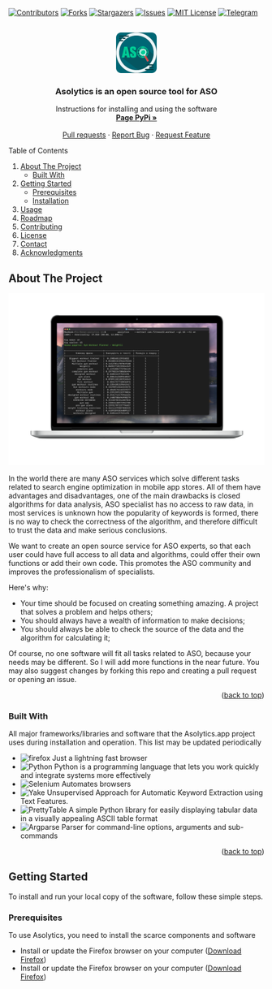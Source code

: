 <a name="readme-top"></a>

[![Contributors][contributors-shield]][contributors-url]
[![Forks][forks-shield]][forks-url]
[![Stargazers][stars-shield]][stars-url]
[![Issues][issues-shield]][issues-url]
[![MIT License][license-shield]][license-url]
[![Telegram][telegram-shield]][telegram-url]



<br />
<div align="center">
  <a href="https://github.com/AsolyticsOpenSource/asolytics">
    <img src="logo.svg" alt="Logo" width="80" height="80">
  </a>

   <h3 align="center">Asolytics is an open source tool for ASO</h3>

  <p align="center">
    Instructions for installing and using the software
    <br />
    <a href="https://pypi.org/project/test-test-test/"><strong>Page PyPi »</strong></a>
    <br />
    <br />
    <a href="https://github.com/AsolyticsOpenSource/asolytics/pulls">Pull requests</a>
    ·
    <a href="https://github.com/AsolyticsOpenSource/asolytics/issues">Report Bug</a>
    ·
    <a href="https://github.com/AsolyticsOpenSource/asolytics/issues">Request Feature</a>
  </p>

</div>

<!-- TABLE OF CONTENTS -->
<summary>Table of Contents</summary>
<ol>
<li>
    <a href="#about-the-project">About The Project</a>
    <ul>
    <li><a href="#built-with">Built With</a></li>
    </ul>
</li>
<li>
    <a href="#getting-started">Getting Started</a>
    <ul>
    <li><a href="#prerequisites">Prerequisites</a></li>
    <li><a href="#installation">Installation</a></li>
    </ul>
</li>
<li><a href="#usage">Usage</a></li>
<li><a href="#roadmap">Roadmap</a></li>
<li><a href="#contributing">Contributing</a></li>
<li><a href="#license">License</a></li>
<li><a href="#contact">Contact</a></li>
<li><a href="#acknowledgments">Acknowledgments</a></li>
</ol>

<!-- ABOUT THE PROJECT -->
## About The Project

[![Asolytics ASO Tool Screen Shot][product-screenshot]](https://en.wikipedia.org/wiki/Command-line_interface)

In the world there are many ASO services which solve different tasks related to search engine optimization in mobile app stores. All of them have advantages and disadvantages, one of the main drawbacks is closed algorithms for data analysis, ASO specialist has no access to raw data, in most services is unknown how the popularity of keywords is formed, there is no way to check the correctness of the algorithm, and therefore difficult to trust the data and make serious conclusions.

We want to create an open source service for ASO experts, so that each user could have full access to all data and algorithms, could offer their own functions or add their own code. This promotes the ASO community and improves the professionalism of specialists. 

Here's why:

* Your time should be focused on creating something amazing. A project that solves a problem and helps others;
* You should always have a wealth of information to make decisions;
* You should always be able to check the source of the data and the algorithm for calculating it;

Of course, no one software will fit all tasks related to ASO, because your needs may be different. So I will add more functions in the near future. You may also suggest changes by forking this repo and creating a pull request or opening an issue.

<p align="right">(<a href="#readme-top">back to top</a>)</p>

### Built With

All major frameworks/libraries and software that the Asolytics.app project uses during installation and operation. This list may be updated periodically

* <img src="https://img.shields.io/badge/firefox-000000?style=for-the-badge&logo=firefox&logoColor=white" alt="firefox"> Just a lightning fast browser
* <img src="https://img.shields.io/badge/python-20232A?style=for-the-badge&logo=python&logoColor=61DAFB" alt="Python"> Python is a programming language that lets you work quickly and integrate systems more effectively
* <img src="https://img.shields.io/badge/selenium-35495E?style=for-the-badge&logo=selenium&logoColor=4FC08D" alt="Selenium"> Automates browsers
* <img src="https://img.shields.io/badge/yake-DD0031?style=for-the-badge&logoColor=white" alt="Yake"> Unsupervised Approach for Automatic Keyword Extraction using Text Features.
* <img src="https://img.shields.io/badge/PrettyTable-4A4A55?style=for-the-badge&logoColor=FF3E00" alt="PrettyTable"> A simple Python library for easily displaying tabular data in a visually appealing ASCII table format
* <img src="https://img.shields.io/badge/argparse-FF2D20?style=for-the-badge&logoColor=white" alt="Argparse"> Parser for command-line options, arguments and sub-commands

<p align="right">(<a href="#readme-top">back to top</a>)</p>


<!-- GETTING STARTED -->
## Getting Started

To install and run your local copy of the software, follow these simple steps.

### Prerequisites

To use Asolytics, you need to install the scarce components and software

* Install or update the Firefox browser on your computer (<a href="https://www.mozilla.org/en-US/firefox/">Download Firefox</a>)
* Install or update the Firefox browser on your computer (<a href="https://www.mozilla.org/en-US/firefox/">Download Firefox</a>)

<!-- LINKS & IMAGES asolytics -->
[contributors-shield]: https://img.shields.io/github/contributors/AsolyticsOpenSource/asolytics.svg?style=for-the-badge
[contributors-url]: https://github.com/AsolyticsOpenSource/asolytics/graphs/contributors

[forks-shield]: https://img.shields.io/github/forks/AsolyticsOpenSource/asolytics.svg?style=for-the-badge
[forks-url]: https://github.com/AsolyticsOpenSource/asolytics/network/members

[stars-shield]: https://img.shields.io/github/stars/AsolyticsOpenSource/asolytics.svg?style=for-the-badge
[stars-url]: https://github.com/AsolyticsOpenSource/asolytics/stargazers

[issues-shield]: https://img.shields.io/github/issues/AsolyticsOpenSource/asolytics.svg?style=for-the-badge
[issues-url]: https://github.com/AsolyticsOpenSource/asolytics/issues

[license-shield]: https://img.shields.io/github/license/AsolyticsOpenSource/asolytics.svg?style=for-the-badge
[license-url]: https://github.com/AsolyticsOpenSource/asolytics/blob/master/LICENSE.txt

[telegram-shield]: https://img.shields.io/badge/-Telegram-black.svg?style=for-the-badge&logo=telegram&colorB=555
[telegram-url]: https://t.me/asolytics

[product-screenshot]: macbook.png
